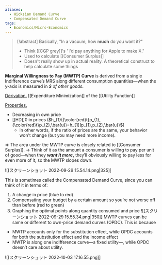 ```yaml
---
aliases:
  - Hicksian Demand Curve
  - Compensated Demand Curve
tags:
  - Economics/Micro-Economics
---
```


> [!abstract]
> Basically, "In a vacuum, how **much** do you want it?"
> - Think [[CGP grey]]'s "I'd pay anything for Apple to make X."
> - Used to calculate [[Consumer Surplus]]
> - Doesn't really show up in actual reality. A theoretical construct to help calculate some things

**Marginal Willingness to Pay (MWTP) Curve** is derived from a single Indifference curve’s MRS along different consumption quantities—when the y-axis is measured in _$ of other goods_.

<u>Derivation.</u> [[Expenditure Minimization]] of the [[Utility Function]]

<u>Properties.</u>
- Decreasing in own price
- [[HD]]0 in prices ($h_{1}({\color{red}t}p_{1},{\color{red}t}p_{2},\bar{u})=h_{1}(p_{1},p_{2},\bar{u})$)
	- In other words, if the ratio of prices are the same, your behavior won't change (but you may need more income).

⇒ The area under the MWTP curve is closely related to [[Consumer Surplus]].
→ Think of it as the amount a consumer is willing to pay per unit of good—when they **_want it more_,** they’ll obviously willing to pay less for even more of it, so the MWTP slopes down.

![[スクリーンショット 2022-09-29 15.54.14.png|325]]

This is sometimes called the Compensated Demand Curve, since you can think of it in terms of:

1. A change in price (blue to red)
2. Compensating your budget by a certain amount so you’re not worse off than before (red to green)
3. Graphing the optimal points along quantity consumed and price
   ![[スクリーンショット 2022-09-29 15.55.34.png|350]]
   MWTP curves can be same or different to own-price demand curves (OPDC). This is because

- MWTP accounts only for the substitution effect, while OPDC accounts for both the substitution effect and the income effect
- MWTP is along one indifference curve—a fixed utility—, while OPDC doesn’t care about utility.

![[スクリーンショット 2022-10-03 17.16.55.png]]
